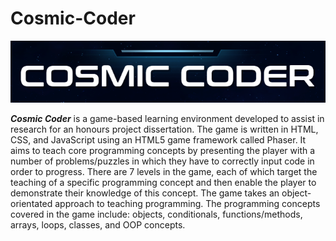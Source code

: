 # Cosmic-Coder

![Cosmic Coder Logo](https://github.com/georgewpark/Cosmic-Coder/blob/master/assets/images/logo.png "Cosmic Coder Logo")

_**Cosmic Coder**_ is a game-based learning environment developed to assist in research for an honours project dissertation. The game is written in HTML, CSS, and JavaScript using an HTML5 game framework called Phaser. It aims to teach core programming concepts by presenting the player with a number of problems/puzzles in which they have to correctly input code in order to progress. There are 7 levels in the game, each of which target the teaching of a specific programming concept and then enable the player to demonstrate their knowledge of this concept. The game takes an object-orientated approach to teaching programming. The programming concepts covered in the game include: objects, conditionals, functions/methods, arrays, loops, classes, and OOP concepts. 
